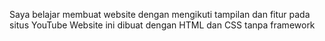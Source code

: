 Saya belajar membuat website dengan mengikuti tampilan dan fitur pada situs YouTube
Website ini dibuat dengan HTML dan CSS tanpa framework
